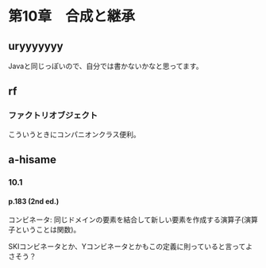 # 第10章　合成と継承

## uryyyyyyy

Javaと同じっぽいので、自分では書かないかなと思ってます。

## rf

### ファクトリオブジェクト

こういうときにコンパニオンクラス便利。


## a-hisame

### 10.1

#### p.183 (2nd ed.)

コンビネータ: 同じドメインの要素を結合して新しい要素を作成する演算子(演算子ということは関数)。

SKIコンビネータとか、Yコンビネータとかもこの定義に則っていると言ってよさそう？




